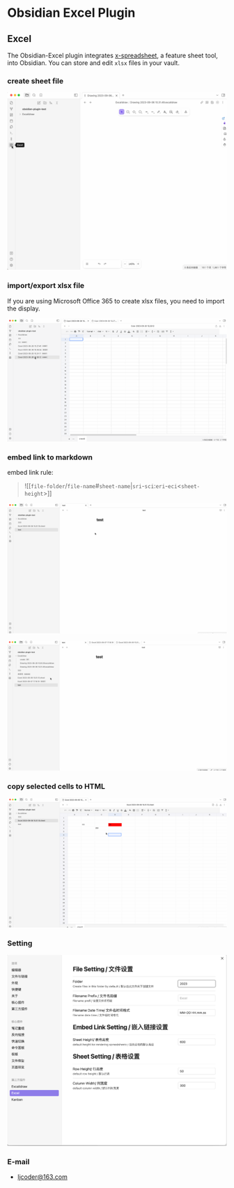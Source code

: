 # Obsidian Excel Plugin

## Excel
The Obsidian-Excel plugin integrates [x-spreadsheet](https://github.com/myliang/x-spreadsheet), a feature sheet tool, into Obsidian. You can store and edit `xlsx` files in your vault.

### create sheet file
![Alt text](./doc/img/create.gif)

### import/export xlsx file
If you are using Microsoft Office 365 to create xlsx files, you need to import the display.

![import](./doc/img/import.gif)

### embed link to markdown

embed link rule:

> ![[`file-folder`/`file-name`#`sheet-name`|`sri`-`sci`:`eri`-`eci`<`sheet-height`>]]



![link](./doc/img/link.gif)

![link](./doc/img/part-link.gif)

### copy selected cells to HTML

![html](./doc/img/html.gif)

### Setting

![setting](./doc//img/setting.png)

### E-mail

- ljcoder@163.com


